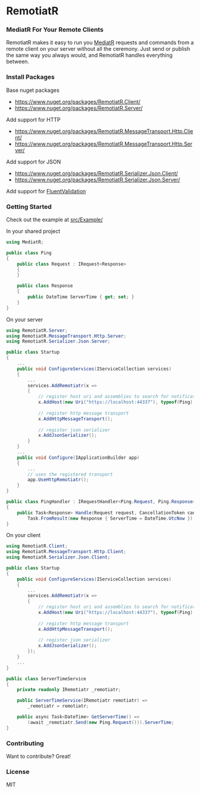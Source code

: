 
# RemotiatR

### MediatR For Your Remote Clients
RemotiatR makes it easy to run you [MediatR](https://github.com/jbogard/MediatR) requests and commands from a remote client on your server without all the ceremony. Just send or publish the same way you always would, and RemotiatR handles everything between.

### Install Packages
Base nuget packages
- <https://www.nuget.org/packages/RemotiatR.Client/>
- <https://www.nuget.org/packages/RemotiatR.Server/>

Add support for HTTP
- <https://www.nuget.org/packages/RemotiatR.MessageTransport.Http.Client/>
- <https://www.nuget.org/packages/RemotiatR.MessageTransport.Http.Server/>

Add support for JSON
- <https://www.nuget.org/packages/RemotiatR.Serializer.Json.Client/>
- <https://www.nuget.org/packages/RemotiatR.Serializer.Json.Server/>

Add support for [FluentValidation](https://github.com/kevinarthurackerman/RemotiatR/tree/master/src/FluentValidation)

### Getting Started
Check out the example at [src/Example/](https://github.com/kevinarthurackerman/RemotiatR/tree/master/src/Example)

In your shared project
```csharp
using MediatR;

public class Ping
{
    public class Request : IRequest<Response>
    {
    }

    public class Response
    {
        public DateTime ServerTime { get; set; }
    }
}
```

On your server
```csharp
using RemotiatR.Server;
using RemotiatR.MessageTransport.Http.Server;
using RemotiatR.Serializer.Json.Server;

public class Startup
{
    ...
    public void ConfigureServices(IServiceCollection services)
    {
        ...
        services.AddRemotiatr(x => 
        {
            // register host uri and assemblies to search for notifications and requests
            x.AddHost(new Uri("https://localhost:44337"), typeof(Ping).Assembly, typeof(Startup).Assembly);
			
            // register http message transport
            x.AddHttpMessageTransport();
            
            // register json serializer
            x.AddJsonSerializer();
        }
    }
    ...
    public void Configure(IApplicationBuilder app)
    {
        ...
        // uses the registered transport
        app.UseHttpRemotiatr();
    }
}

public class PingHandler : IRequestHandler<Ping.Request, Ping.Response>
{
    public Task<Response> Handle(Request request, CancellationToken cancellationToken) =>
        Task.FromResult(new Response { ServerTime = DateTime.UtcNow });
}
```

On your client
```csharp
using RemotiatR.Client;
using RemotiatR.MessageTransport.Http.Client;
using RemotiatR.Serializer.Json.Client;

public class Startup
{
    public void ConfigureServices(IServiceCollection services)
    {
        ...
        services.AddRemotiatr(x =>
        {
            // register host uri and assemblies to search for notifications and requests
            x.AddHost(new Uri("https://localhost:44337"), typeof(Ping).Assembly, typeof(Startup).Assembly);
			
            // register http message transport
            x.AddHttpMessageTransport();
            
            // register json serializer
            x.AddJsonSerializer();
        });
    }
    ...
}

public class ServerTimeService
{
    private readonly IRemotiatr _remotiatr;

    public ServerTimeService(IRemotiatr remotiatr) =>
        _remotiatr = remotiatr;

    public async Task<DateTime> GetServerTime() =>
        (await _remotiatr.Send(new Ping.Request())).ServerTime;
}
```

### Contributing
Want to contribute? Great!

### License
MIT
